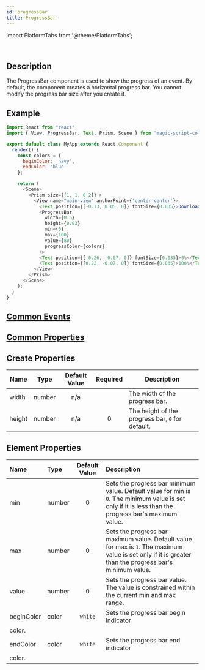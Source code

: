 ```yaml
---
id: progressBar
title: ProgressBar
---
```


import PlatformTabs from '@theme/PlatformTabs';

<PlatformTabs component='progressbar' />​

## Description

The ProgressBar component is used to show the progress of an event. By default, the component creates a horizontal progress bar. You cannot modify the progress bar size after you create it.

## Example

```javascript
import React from "react";
import { View, ProgressBar, Text, Prism, Scene } from "magic-script-components";

export default class MyApp extends React.Component {
  render() {
    const colors = {
      beginColor: 'navy',
      endColor: 'blue'
    };

    return (
      <Scene>
        <Prism size={[1, 1, 0.2]} >
          <View name="main-view" anchorPoint={'center-center'}>
            <Text position={[-0.13, 0.05, 0]} fontSize={0.035}>Downloading (80%)...</Text>
            <ProgressBar
              width={0.5}
              height={0.03}
              min={0}
              max={100}
              value={80}
              progressColor={colors}
            />
            <Text position={[-0.26, -0.07, 0]} fontSize={0.035}>0%</Text>
            <Text position={[0.22, -0.07, 0]} fontSize={0.035}>100%</Text>
          </View>
        </Prism>
      </Scene>
    );
  }
}
```

## [Common Events](../events/CommonEvents.md)

## [Common Properties](../types/Properties.md)

## Create Properties

| Name   | Type   | Default Value | Required | Description                                      |
| ------ | ------ | :-----------: | :------: | ------------------------------------------------ |
| width  | number |      n/a      |          | The width of the progress bar.                   |
| height | number |      n/a      |    0     | The height of the progress bar, `0` for default. |

## Element Properties

| Name          | Type     |  Default Value   | Description                                                                                                                                              |
| :------------ | :------- | :--------------: | :------------------------------------------------------------------------------------------------------------------------------------------------------- |
| min           | number   |        0         | Sets the progress bar minimum value. Default value for min is `0`. The minimum value is set only if it is less than the progress bar's maximum value.    |
| max           | number   |        0         | Sets the progress bar maximum value. Default value for max is `1`. The maximum value is set only if it is greater than the progress bar's minimum value. |
| value         | number   |        0         | Sets the progress bar value. The value is constrained within the current min and max range.                                                              |
| beginColor    | color  | `white` | Sets the progress bar begin indicator
color.                                                                                                                   |
| endColor      | color  | `white` | Sets the progress bar end indicator
color.                                                                                                                   |
